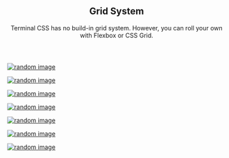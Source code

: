 <style>
    .image-grid {
      display: grid;
      grid-template-rows: auto;
      display: grid;
      grid-gap: 1em;
      grid-template-rows: auto;
      grid-template-columns: repeat(
        auto-fit,
        minmax(calc(var(--page-width) / 12), 1fr)
      );
    }
</style>

<section>
<header>
	<h2 id="GridSystem">Grid System</h2>
	<p>
	Terminal CSS has no build-in grid system. However, you can roll your own with Flexbox or CSS Grid.
	</p>
</header>
<div class="image-grid">
  <a href="https://picsum.photos" style="border: none;"
    ><img
      src="https://picsum.photos/200/300?random&1"
      width="auto"
      height="auto"
      alt="random image"
  /></a>
  <a href="https://picsum.photos" style="border: none;"
    ><img
      src="https://picsum.photos/200/300?random&2"
      width="auto"
      height="auto"
      alt="random image"
  /></a>
  <a href="https://picsum.photos" style="border: none;"
    ><img
      src="https://picsum.photos/200/300?random&3"
      width="auto"
      height="auto"
      alt="random image"
  /></a>
  <a href="https://picsum.photos" style="border: none;"
    ><img
      src="https://picsum.photos/200/300?random&4"
      width="auto"
      height="auto"
      alt="random image"
  /></a>
  <a href="https://picsum.photos" style="border: none;"
    ><img
      src="https://picsum.photos/200/300?random&5"
      width="auto"
      height="auto"
      alt="random image"
  /></a>
  <a href="https://picsum.photos" style="border: none;"
    ><img
      src="https://picsum.photos/200/300?random&6"
      width="auto"
      height="auto"
      alt="random image"
  /></a>
  <a href="https://picsum.photos" style="border: none;"
    ><img
      src="https://picsum.photos/200/300?random&7"
      width="auto"
      height="auto"
      alt="random image"
  /></a>
</div>
</section>